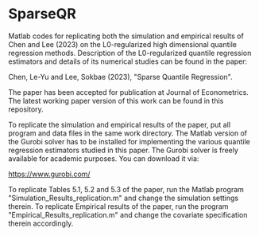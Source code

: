 # SparseQR
Matlab codes for replicating both the simulation and empirical results of Chen and Lee (2023) on the L0-regularized high dimensional quantile regression methods. Description of the L0-regularized quantile regression estimators and details of its numerical studies can be found in the paper:

Chen, Le-Yu and Lee, Sokbae (2023), "Sparse Quantile Regression".

The paper has been accepted for publication at Journal of Econometrics. The latest working paper version of this work can be found in this repository.

To replicate the simulation and empirical results of the paper, put all program and data files in the same work directory. The Matlab version of the Gurobi solver has to be installed for implementing the various quantile regression estimators studied in this paper. The Gurobi solver is freely available for academic purposes. You can download it via:

https://www.gurobi.com/

To replicate Tables 5.1, 5.2 and 5.3 of the paper, run the Matlab program "Simulation_Results_replication.m" and change the simulation settings therein.
To replicate Empirical results of the paper, run the program "Empirical_Results_replication.m" and change the covariate specification therein accordingly.
